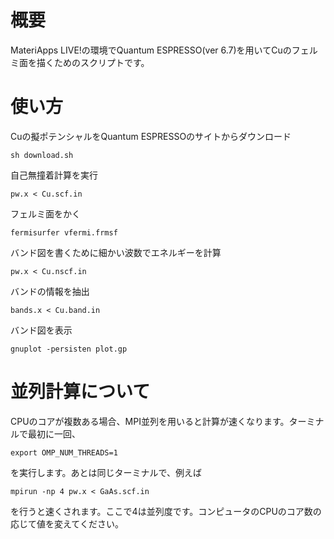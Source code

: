 # 概要

MateriApps LIVE!の環境でQuantum ESPRESSO(ver 6.7)を用いてCuのフェルミ面を描くためのスクリプトです。

# 使い方

Cuの擬ポテンシャルをQuantum ESPRESSOのサイトからダウンロード

```
sh download.sh
```

自己無撞着計算を実行

```
pw.x < Cu.scf.in
```

フェルミ面をかく

```
fermisurfer vfermi.frmsf
```

バンド図を書くために細かい波数でエネルギーを計算

```
pw.x < Cu.nscf.in
```

バンドの情報を抽出

```
bands.x < Cu.band.in
```

バンド図を表示

```
gnuplot -persisten plot.gp
```

# 並列計算について

CPUのコアが複数ある場合、MPI並列を用いると計算が速くなります。ターミナルで最初に一回、

```
export OMP_NUM_THREADS=1
```

を実行します。あとは同じターミナルで、例えば

```
mpirun -np 4 pw.x < GaAs.scf.in
```

を行うと速くされます。ここで4は並列度です。コンピュータのCPUのコア数の応じて値を変えてください。
